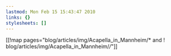 ```yaml
---
lastmod: Mon Feb 15 15:43:47 2010
links: {}
stylesheets: []
---
```

[[!map pages="blog/articles/img/Acapella_in_Mannheim/* and ! blog/articles/img/Acapella_in_Mannheim/*/*"]]
